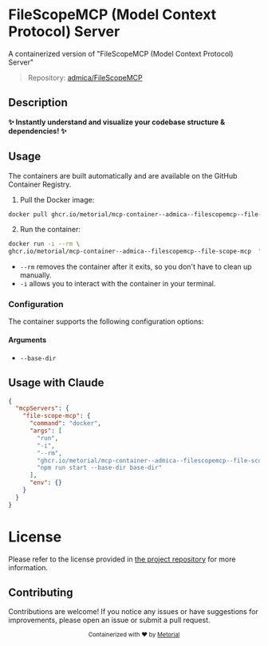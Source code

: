 
# FileScopeMCP (Model Context Protocol) Server

A containerized version of "FileScopeMCP (Model Context Protocol) Server"

> Repository: [admica/FileScopeMCP](https://github.com/admica/FileScopeMCP)

## Description

**✨ Instantly understand and visualize your codebase structure & dependencies! ✨**


## Usage

The containers are built automatically and are available on the GitHub Container Registry.

1. Pull the Docker image:

```bash
docker pull ghcr.io/metorial/mcp-container--admica--filescopemcp--file-scope-mcp
```

2. Run the container:

```bash
docker run -i --rm \ 
ghcr.io/metorial/mcp-container--admica--filescopemcp--file-scope-mcp  "npm run start --base-dir base-dir"
```

- `--rm` removes the container after it exits, so you don't have to clean up manually.
- `-i` allows you to interact with the container in your terminal.



### Configuration

The container supports the following configuration options:


#### Arguments

- `--base-dir`






## Usage with Claude

```json
{
  "mcpServers": {
    "file-scope-mcp": {
      "command": "docker",
      "args": [
        "run",
        "-i",
        "--rm",
        "ghcr.io/metorial/mcp-container--admica--filescopemcp--file-scope-mcp",
        "npm run start --base-dir base-dir"
      ],
      "env": {}
    }
  }
}
```

# License

Please refer to the license provided in [the project repository](https://github.com/admica/FileScopeMCP) for more information.

## Contributing

Contributions are welcome! If you notice any issues or have suggestions for improvements, please open an issue or submit a pull request.

<div align="center">
  <sub>Containerized with ❤️ by <a href="https://metorial.com">Metorial</a></sub>
</div>
  